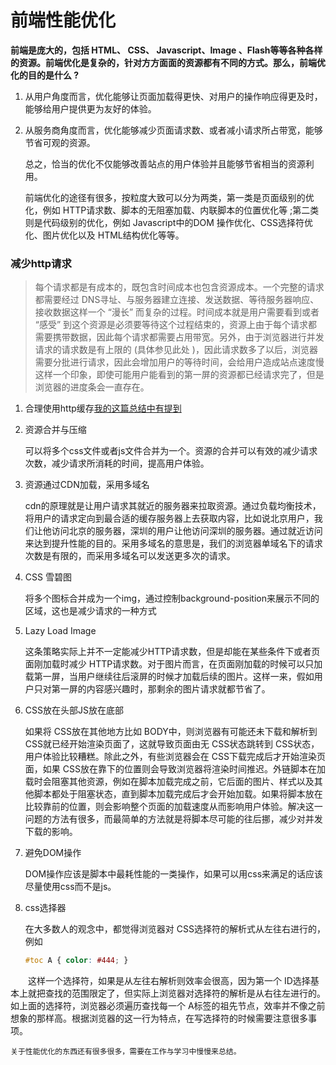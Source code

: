 # 前端性能优化

**前端是庞大的，包括 HTML、 CSS、 Javascript、Image 、Flash等等各种各样的资源。前端优化是复杂的，针对方方面面的资源都有不同的方式。那么，前端优化的目的是什么 ?**

1. 从用户角度而言，优化能够让页面加载得更快、对用户的操作响应得更及时，能够给用户提供更为友好的体验。
2. 从服务商角度而言，优化能够减少页面请求数、或者减小请求所占带宽，能够节省可观的资源。

    总之，恰当的优化不仅能够改善站点的用户体验并且能够节省相当的资源利用。

    前端优化的途径有很多，按粒度大致可以分为两类，第一类是页面级别的优化，例如 HTTP请求数、脚本的无阻塞加载、内联脚本的位置优化等 ;第二类则是代码级别的优化，例如 Javascript中的DOM 操作优化、CSS选择符优化、图片优化以及 HTML结构优化等等。

### 减少http请求

> 每个请求都是有成本的，既包含时间成本也包含资源成本。一个完整的请求都需要经过 DNS寻址、与服务器建立连接、发送数据、等待服务器响应、接收数据这样一个 “漫长” 而复杂的过程。时间成本就是用户需要看到或者 “感受” 到这个资源是必须要等待这个过程结束的，资源上由于每个请求都需要携带数据，因此每个请求都需要占用带宽。另外，由于浏览器进行并发请求的请求数是有上限的 (具体参见此处 )，因此请求数多了以后，浏览器需要分批进行请求，因此会增加用户的等待时间，会给用户造成站点速度慢这样一个印象，即使可能用户能看到的第一屏的资源都已经请求完了，但是浏览器的进度条会一直存在。

1. 合理使用http缓存[我的这篇总结中有提到](https://zhanglujs.github.io/blog/index.html#/cache)
2. 资源合并与压缩

    可以将多个css文件或者js文件合并为一个。资源的合并可以有效的减少请求次数，减少请求所消耗的时间，提高用户体验。
3. 资源通过CDN加载，采用多域名

    cdn的原理就是让用户请求其就近的服务器来拉取资源。通过负载均衡技术，将用户的请求定向到最合适的缓存服务器上去获取内容，比如说北京用户，我们让他访问北京的服务器，深圳的用户让他访问深圳的服务器。通过就近访问来达到提升性能的目的。采用多域名的意思是，我们的浏览器单域名下的请求次数是有限的，而采用多域名可以发送更多次的请求。

4. CSS 雪碧图

    将多个图标合并成为一个img，通过控制background-position来展示不同的区域，这也是减少请求的一种方式
5. Lazy Load Image

    这条策略实际上并不一定能减少HTTP请求数，但是却能在某些条件下或者页面刚加载时减少 HTTP请求数。对于图片而言，在页面刚加载的时候可以只加载第一屏，当用户继续往后滚屏的时候才加载后续的图片。这样一来，假如用户只对第一屏的内容感兴趣时，那剩余的图片请求就都节省了。
6. CSS放在头部JS放在底部

    如果将 CSS放在其他地方比如 BODY中，则浏览器有可能还未下载和解析到 CSS就已经开始渲染页面了，这就导致页面由无 CSS状态跳转到 CSS状态，用户体验比较糟糕。除此之外，有些浏览器会在 CSS下载完成后才开始渲染页面，如果 CSS放在靠下的位置则会导致浏览器将渲染时间推迟。外链脚本在加载时会阻塞其他资源，例如在脚本加载完成之前，它后面的图片、样式以及其他脚本都处于阻塞状态，直到脚本加载完成后才会开始加载。如果将脚本放在比较靠前的位置，则会影响整个页面的加载速度从而影响用户体验。解决这一问题的方法有很多，而最简单的方法就是将脚本尽可能的往后挪，减少对并发下载的影响。
7. 避免DOM操作

    DOM操作应该是脚本中最耗性能的一类操作，如果可以用css来满足的话应该尽量使用css而不是js。
8. css选择器

    在大多数人的观念中，都觉得浏览器对 CSS选择符的解析式从左往右进行的，例如
    ```css
    #toc A { color: #444; }
    ```
　　这样一个选择符，如果是从左往右解析则效率会很高，因为第一个 ID选择基本上就把查找的范围限定了，但实际上浏览器对选择符的解析是从右往左进行的。如上面的选择符，浏览器必须遍历查找每一个 A标签的祖先节点，效率并不像之前想象的那样高。根据浏览器的这一行为特点，在写选择符的时候需要注意很多事项。

`关于性能优化的东西还有很多很多，需要在工作与学习中慢慢来总结。`
